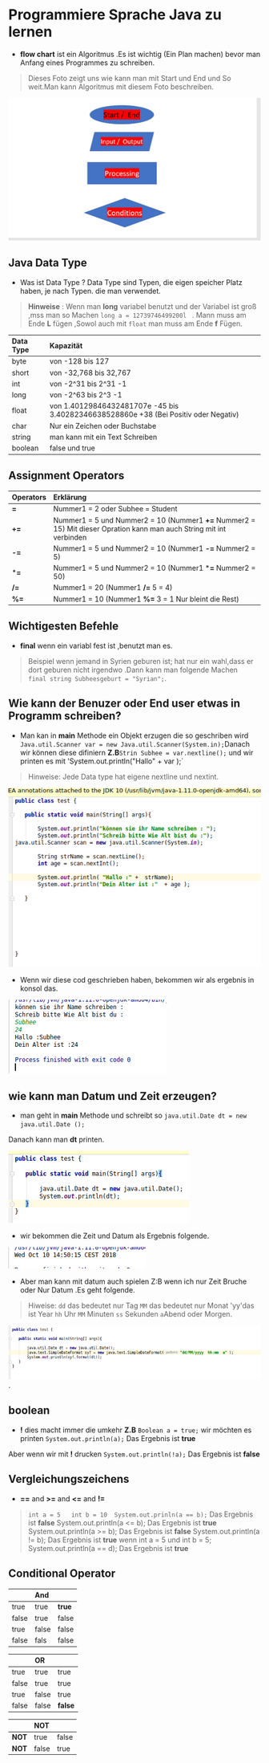 #  Programmiere Sprache Java  zu lernen

* **flow chart** ist ein Algoritmus .Es ist wichtig (Ein Plan machen) bevor man Anfang eines Programmes zu schreiben.

> Dieses Foto zeigt uns wie kann man mit Start und End und So weit.Man kann Algoritmus mit diesem Foto beschreiben.

![Das ist ein Link](images/Subhee.png1113.png)

## Java Data Type

* Was ist Data Type ? Data  Type  sind  Typen, die eigen speicher Platz haben, je nach Typen. die man verwendet.

> **Hinweise** : Wenn man **long** variabel benutzt und der Variabel ist groß ,mss man so Machen `long a = 12739746499200l ` . Mann muss am Ende **L** fügen ,Sowol auch mit `float` man muss am Ende **f** Fügen.

| Data Type     |Kapazität                 |
| :------------ | :-----------             |
| byte          | von -128 bis 127         |
| short         | von -32,768 bis 32,767   |
| int           | von -2^31 bis 2^31 -1    |
| long          | von -2^63 bis 2^3 -1     |
| float         | von 1.40129846432481707e -45 bis 3.40282346638528860e +38 (Bei Positiv oder Negativ)|
| char          | Nur ein Zeichen oder Buchstabe        |
| string        |     man kann  mit ein Text Schreiben  |
| boolean       |  false und true                       |

## Assignment Operators 

|Operators  | Erklärung                                                  |
| :-----    | :------                                                    |
| **=**     |    Nummer1 = 2 oder Subhee = Student                       |
| **+=**    |  Nummer1 = 5 und Nummer2 = 10 (Nummer1 **+=** Nummer2 = 15) Mit dieser Opration kann man auch String mit int verbinden |
|**-=**     | Nummer1 = 5 und Nummer2 = 10 (Nummer1 **-=** Nummer2 = 5)  |
|***=**     | Nummer1 = 5 und Nummer2 = 10  (Nummer1 ***=** Nummer2 = 50)|
|**/=**     | Nummer1 = 20 (Nummer1  **/=** 5 = 4)                       |
|**%=**     | Nummer1 = 10 (Nummer1 **%=** 3 = 1 Nur bleint die Rest)    |

## Wichtigesten Befehle 

* **final** wenn ein variabl fest ist ,benutzt man es.
> Beispiel wenn jemand in Syrien geburen ist; hat nur ein wahl,dass er dort geburen nicht irgendwo .Dann kann man folgende Machen ` final string Subheesgeburt = "Syrian";`.

## Wie kann der Benuzer oder End user etwas in Programm schreiben?

* Man kan in **main** Methode ein Objekt erzugen die so geschriben wird ` Java.util.Scanner var = new Java.util.Scanner(System.in);`Danach wir können diese difiniern **Z.B**`Strin Subhee = var.nextline();` und wir printen es mit 'System.out.println("Hallo" + var );`

> Hinweise: Jede Data type hat eigene nextline und nextint.


![Das ist ein Link](images/Java.test.png)

* Wenn wir diese cod geschrieben haben, bekommen wir als ergebnis in konsol das.

![Das ist ein Link](images/Java.test1.png)

## wie kann man Datum und Zeit erzeugen?

* man geht in **main** Methode und schreibt so `java.util.Date dt = new java.util.Date ();`

Danach kann man **dt** printen.

![Das ist ein Link](images/java.date.png)

* wir bekommen die Zeit und Datum als Ergebnis folgende.

![Das ist ein Link](images/java.date2.png)

* Aber man kann mit datum auch spielen Z:B wenn ich nur Zeit Bruche oder Nur Datum .Es geht folgende.
 
 > Hiweise: `dd` das bedeutet nur Tag `MM` das bedeutet nur Monat 'yy'das ist Year `hh` Uhr `MM` Minuten `ss` Sekunden `a`Abend oder Morgen.

![Das ist ein Link](images/java.date1.png).

## boolean

* **!** dies macht immer die umkehr **Z.B**
`Boolean a = true;`
wir möchten es printen `System.out.println(a);`
Das Ergebnis ist **true**

Aber wenn wir mit **!** drucken `System.out.println(!a);`
Das Ergebnis ist **false** 

## Vergleichungszeichens

* **==**   and  **>=**  and  **<=**  and  **!=**

>`int a = 5   int b = 10 
System.out.prinln(a == b);`
Das Ergebnis ist **false**
System.out.println(a <= b);
Das Ergebnis ist **true**
System.out.println(a >= b);
Das Ergebnis ist **false**
System.out.println(a != b);
Das Ergebnis ist **true**
wenn int a = 5 und int b = 5;
System.out.println(a == d);
Das Ergebnis ist **true**

## Conditional Operator

  |         |    And   |          |
  | :------ | :--------| :-----   |
  | true    |  true    | **true** |
  | false   | true     |   false  |
  | true    | false    |  false   |
  | false   | fals     | false    |

|         |    OR     |          |
| :------ | :------   | :-----   |
| true    |  true     | true     |
| false   | true      | true     |
| true    | false     | true     |
| false   | false     | **false**|

|           |  NOT     |       |
| :----     | :-----   | :-----|
| **NOT**   |  true    | false |
| **NOT**   | false    | true  |